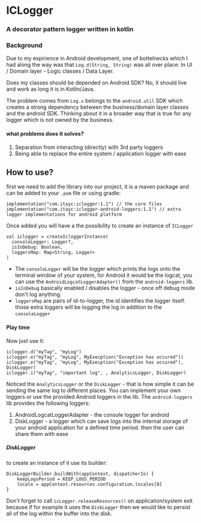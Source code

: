 # ICLogger
### A decorator pattern logger written in kotlin

### Background
Due to my expirience in Android development, one of bottelnecks which I had along the way was that `Log.d(String, String)` was all over place: In UI / Domain layer - Logic classes / Data Layer. 

Does my classes should be depended on Android SDK? No, it should live and work as long it is in Kotlin/Java.

The problem comes from `Log.x` belongs to the `android.util` SDK which creates a strong dependency between the business/domain layer classes and the android SDK. 
Thinking about it in a broader way that is true for any logger which is not owned by the business. 

#### what problems does it solves? 
1. Separation from interacting (directly) with 3rd party loggers
2. Being able to replace the entire system / application logger with ease

## How to use? 
first we need to add the library into our project, it is a maven package and can be added to your `.pom` file or using gradle:
```
implementation("com.itayc:iclogger:1.1") // the core files
implementation("com.itayc:iclogger-android-loggers:1.1") // extra logger implementations for android platform
```

Once added you will have a the possibility to create an instance of `ICLogger`
```
val iclogger = createIcloggerInstance(
  consoleLogger: Logger?,
  isInDebug: Boolean,
  loggersMap: Map<String, Logger>
)
```
* The `consoleLogger` will be the logger which prints the logs onto the terminal window of your system,
for Android it would be the logcat, you can use the `AndroidLogcatLoggerAdapter()` from the `android-loggers` lib.
* `isInDebug` basically enabled / disables the logger - once off debug mode don't log anything.
* `loggersMap` are pairs of id-to-logger, the id identifies the logger itself. those extra loggers will be logging the log in addition to the `consoleLogger`

#### Play time
Now just use it:
```
iclogger.d("myTag", "myLog")
iclogger.e("myTag", "myLog", MyExecption("Exception has occured"))
iclogger.e("myTag", "myLog", MyExecption("Exception has occured"), DiskLogger)
iclogger.i("myTag", "important log", , AnalyticsLogger, DiskLogger)
```

Noticed the `AnalyticsLogger` or the `DiskLogger` - that is how simple it can be sending the same log to different places.
You can implement your own loggers or use the provided Android loggers in the lib.
The `android-loggers` lib provides the following loggers:
1. AndroidLogcatLoggerAdapter - the console logger for android
2. DiskLogger - a logger which can save logs into the internal storage of your android application for a defined time period. then the user can share them with ease

##### DiskLogger
to create an instance of it use its builder:
```
DiskLoggerBuilder.buildWith(appContext, dispatcherIo) {
    keepLogsPeriod = KEEP_LOGS_PERIOD
    locale = appContext.resources.configuration.locales[0]
}
```
Don't forget to call `icLogger.releaseResources()` on application/system exit because if for example it uses the `DiskLogger` then we would like to persist all of the log within the buffer into the disk. 

